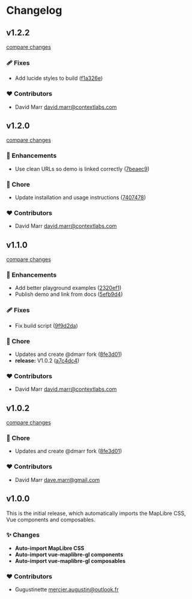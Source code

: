 # Changelog

## v1.2.2

[compare changes](https://github.com/marr/nuxt-maplibre/compare/v1.2.0...v1.2.2)

### 🩹 Fixes

- Add lucide styles to build ([f1a326e](https://github.com/marr/nuxt-maplibre/commit/f1a326e))

### ❤️ Contributors

- David Marr <david.marr@contextlabs.com>

## v1.2.0

[compare changes](https://github.com/marr/nuxt-maplibre/compare/v1.1.0...v1.2.0)

### 🚀 Enhancements

- Use clean URLs so demo is linked correctly ([7beaec9](https://github.com/marr/nuxt-maplibre/commit/7beaec9))

### 🏡 Chore

- Update installation and usage instructions ([7407478](https://github.com/marr/nuxt-maplibre/commit/7407478))

### ❤️ Contributors

- David Marr <david.marr@contextlabs.com>

## v1.1.0

[compare changes](https://github.com/marr/nuxt-maplibre/compare/1.0.1...v1.1.0)

### 🚀 Enhancements

- Add better playground examples ([2320ef1](https://github.com/marr/nuxt-maplibre/commit/2320ef1))
- Publish demo and link from docs ([5efb9d4](https://github.com/marr/nuxt-maplibre/commit/5efb9d4))

### 🩹 Fixes

- Fix build script ([9f9d2da](https://github.com/marr/nuxt-maplibre/commit/9f9d2da))

### 🏡 Chore

- Updates and create @dmarr fork ([8fe3d01](https://github.com/marr/nuxt-maplibre/commit/8fe3d01))
- **release:** V1.0.2 ([a7c4dc4](https://github.com/marr/nuxt-maplibre/commit/a7c4dc4))

### ❤️ Contributors

- David Marr <david.marr@contextlabs.com>

## v1.0.2

[compare changes](https://github.com/marr/nuxt-maplibre/compare/1.0.1...v1.0.2)

### 🏡 Chore

- Updates and create @dmarr fork ([8fe3d01](https://github.com/marr/nuxt-maplibre/commit/8fe3d01))

### ❤️ Contributors

- David Marr <dave.marr@gmail.com>

## v1.0.0

This is the initial release, which automatically imports the MapLibre CSS, Vue components and composables.

### ✨ Changes

  - **Auto-import MapLibre CSS**
  - **Auto-import vue-maplibre-gl components**
  - **Auto-import vue-maplibre-gl composables**

### ❤️  Contributors

- Gugustinette <mercier.augustin@outlook.fr>